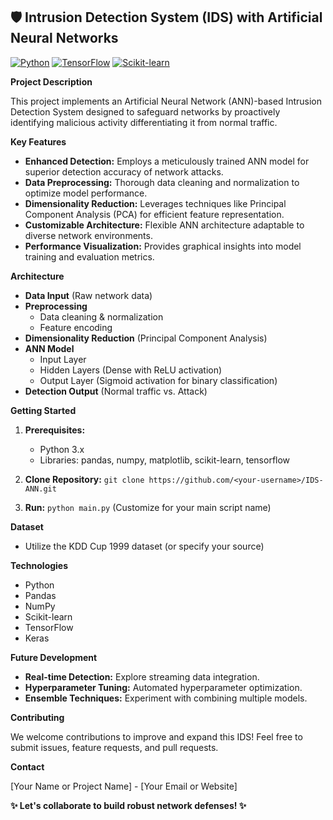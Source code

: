 ## 🛡️ Intrusion Detection System (IDS) with Artificial Neural Networks

[![Python](https://img.shields.io/badge/Python-3.7%2B-brightgreen.svg)](https://www.python.org/)
[![TensorFlow](https://img.shields.io/badge/TensorFlow-2.4.1-FF6F00.svg)](https://www.tensorflow.org/)
[![Scikit-learn](https://img.shields.io/badge/Scikit--learn-0.24.1-F7931E.svg)](https://scikit-learn.org/)

**Project Description**

This project implements an Artificial Neural Network (ANN)-based Intrusion Detection System designed to safeguard networks by proactively identifying malicious activity differentiating it from normal traffic.

**Key Features**

- **Enhanced Detection:** Employs a meticulously trained ANN model for superior detection accuracy of network attacks.
- **Data Preprocessing:** Thorough data cleaning and normalization to optimize model performance.
- **Dimensionality Reduction:** Leverages techniques like Principal Component Analysis (PCA) for efficient feature representation.
- **Customizable Architecture:** Flexible ANN architecture adaptable to diverse network environments.
- **Performance Visualization:** Provides graphical insights into model training and evaluation metrics.

**Architecture**

- **Data Input** (Raw network data)
- **Preprocessing**
  - Data cleaning & normalization
  - Feature encoding
- **Dimensionality Reduction** (Principal Component Analysis)
- **ANN Model**
  - Input Layer
  - Hidden Layers (Dense with ReLU activation)
  - Output Layer (Sigmoid activation for binary classification)
- **Detection Output** (Normal traffic vs. Attack)

**Getting Started**

1. **Prerequisites:**
   - Python 3.x
   - Libraries: pandas, numpy, matplotlib, scikit-learn, tensorflow

2. **Clone Repository:** `git clone https://github.com/<your-username>/IDS-ANN.git`

3. **Run:** `python main.py` (Customize for your main script name)

**Dataset**

- Utilize the KDD Cup 1999 dataset (or specify your source)

**Technologies**

- Python
- Pandas
- NumPy
- Scikit-learn
- TensorFlow
- Keras

**Future Development**

- **Real-time Detection:** Explore streaming data integration.
- **Hyperparameter Tuning:** Automated hyperparameter optimization.
- **Ensemble Techniques:** Experiment with combining multiple models.

**Contributing**

We welcome contributions to improve and expand this IDS! Feel free to submit issues, feature requests, and pull requests.

**Contact**

[Your Name or Project Name] - [Your Email or Website]

**✨ Let's collaborate to build robust network defenses! ✨**
